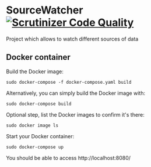 # SourceWatcher [![Scrutinizer Code Quality](https://scrutinizer-ci.com/g/TheCocoTeam/SourceWatcher/badges/quality-score.png?b=etl-core)](https://scrutinizer-ci.com/g/TheCocoTeam/SourceWatcher/?branch=etl-core)
Project which allows to watch different sources of data

## Docker container

Build the Docker image:

```shell
sudo docker-compose -f docker-compose.yaml build
```

Alternatively, you can simply build the Docker image with:

```shell
sudo docker-compose build
```

Optional step, list the Docker images to confirm it's there:

```shell
sudo docker image ls
```

Start your Docker container:

```shell
sudo docker-compose up
```

You should be able to access http://localhost:8080/
